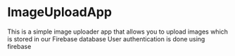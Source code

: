 # ImageUploadApp
This is a simple image uploader app that allows you to upload images which is stored in our Firebase database 
User authentication is done using firebase
